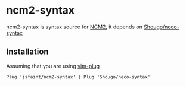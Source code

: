 # ncm2-syntax

ncm2-syntax is syntax source for [NCM2](https://github.com/ncm2/ncm2), it depends on [Shougo/neco-syntax](https://github.com/shougo/neco-syntax)

## Installation

Assuming that you are using [vim-plug](https://github.com/junegunn/vim-plug)

```vim
Plug 'jsfaint/ncm2-syntax' | Plug 'Shougo/neco-syntax'
```
